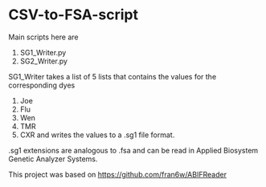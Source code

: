 # CSV-to-FSA-script

Main scripts here are
1) SG1_Writer.py
2) SG2_Writer.py

SG1_Writer takes a list of 5 lists that contains the values for the corresponding dyes
1) Joe
2) Flu
3) Wen
4) TMR
5) CXR
and writes the values to a .sg1 file format.

.sg1 extensions are analogous to .fsa and can be read in Applied Biosystem Genetic Analyzer Systems.

This project was based on https://github.com/fran6w/ABIFReader
